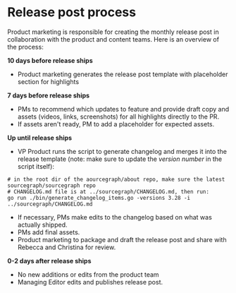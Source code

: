 # Release post process

Product marketing is responsible for creating the monthly release post in collaboration with the product and content teams. Here is an overview of the process: 

**10 days before release ships**

- Product marketing generates the release post template with placeholder section for highlights 

**7 days before release ships**

- PMs to recommend which updates to feature and provide draft copy and assets (videos, links, screenshots) for all highlights directly to the PR.
- If assets aren't ready, PM to add a placeholder for expected assets.

**Up until release ships**

- VP Product runs the script to generate changelog and merges it into the release template (note: make sure to update the *version number* in the script itself): 
``` 
# in the root dir of the aourcegraph/about repo, make sure the latest sourcegraph/sourcegraph repo
# CHANGELOG.md file is at ../sourcegraph/CHANGELOG.md, then run:
go run ./bin/generate_changelog_items.go -versions 3.28 -i ../sourcegraph/CHANGELOG.md
```
- If necessary, PMs make edits to the changelog based on what was actually shipped.
- PMs add final assets.
- Product marketing to package and draft the release post and share with Rebecca and Christina for review. 

**0-2 days after release ships**

- No new additions or edits from the product team
- Managing Editor edits and publishes release post. 

